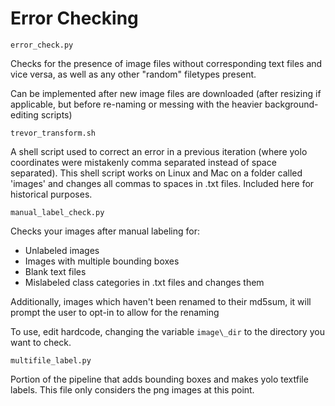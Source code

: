 # Error Checking

`error_check.py`

Checks for the presence of image files without corresponding text files and vice versa, as well as any other "random" filetypes present.

Can be implemented after new image files are downloaded (after resizing if applicable, but before re-naming or messing with the heavier background-editing scripts) 



`trevor_transform.sh`

A shell script used to correct an error in a previous iteration (where yolo coordinates were mistakenly comma separated instead of space separated). This shell script works on Linux and Mac on a folder called 'images' and changes all commas to spaces in .txt files. Included here for historical purposes.


`manual_label_check.py`

Checks your images after manual labeling for:
- Unlabeled images
- Images with multiple bounding boxes
- Blank text files
- Mislabeled class categories in .txt files and changes them

Additionally, images which haven't been renamed to their md5sum, it will  prompt the user to opt-in to allow for the renaming

To use, edit hardcode, changing the variable `image\_dir` to the directory you want to check.


`multifile_label.py`

Portion of the pipeline that adds bounding boxes and makes yolo textfile labels. This file only considers the png images at this point.

